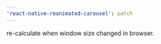 ```yaml
---
'react-native-reanimated-carousel': patch
---
```


re-calculate when window size changed in browser.
